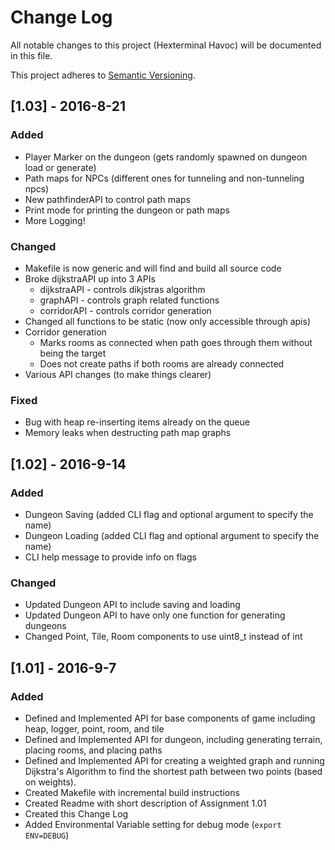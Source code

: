 # Change Log
All notable changes to this project (Hexterminal Havoc) will be documented in
this file.

This project adheres to [Semantic Versioning](http://semver.org/).

## [1.03] - 2016-8-21

### Added
- Player Marker on the dungeon (gets randomly spawned on dungeon load or generate)
- Path maps for NPCs (different ones for tunneling and non-tunneling npcs)
- New pathfinderAPI to control path maps
- Print mode for printing the dungeon or path maps
- More Logging!

### Changed
- Makefile is now generic and will find and build all source code
- Broke dijkstraAPI up into 3 APIs
    - dijkstraAPI - controls dikjstras algorithm
    - graphAPI - controls graph related functions
    - corridorAPI - controls corridor generation
- Changed all functions to be static (now only accessible through apis)
- Corridor generation
    - Marks rooms as connected when path goes through them without being the target
    - Does not create paths if both rooms are already connected
- Various API changes (to make things clearer)

### Fixed
- Bug with heap re-inserting items already on the queue
- Memory leaks when destructing path map graphs

## [1.02] - 2016-9-14

### Added
- Dungeon Saving (added CLI flag and optional argument to specify the name)
- Dungeon Loading (added CLI flag and optional argument to specify the name)
- CLI help message to provide info on flags

### Changed
- Updated Dungeon API to include saving and loading
- Updated Dungeon API to have only one function for generating dungeons
- Changed Point, Tile, Room components to use uint8_t instead of int

## [1.01] - 2016-9-7

### Added
- Defined and Implemented API for base components of game including heap, logger, point, room, and tile
- Defined and Implemented API for dungeon, including generating terrain, placing rooms, and placing paths
- Defined and Implemented API for creating a weighted graph and running Dijkstra's Algorithm to find the shortest path between two points (based on weights).
- Created Makefile with incremental build instructions
- Created Readme with short description of Assignment 1.01
- Created this Change Log
- Added Environmental Variable setting for debug mode (`export ENV=DEBUG`)

